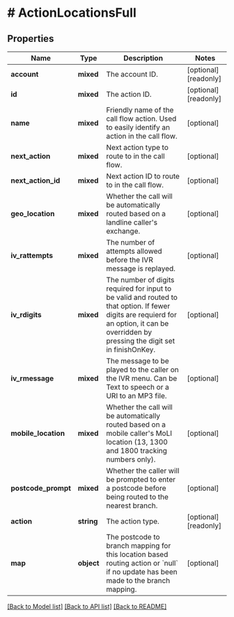 # # ActionLocationsFull

## Properties

Name | Type | Description | Notes
------------ | ------------- | ------------- | -------------
**account** | **mixed** | The account ID. | [optional] [readonly]
**id** | **mixed** | The action ID. | [optional] [readonly]
**name** | **mixed** | Friendly name of the call flow action. Used to easily identify an action in the call flow. | [optional]
**next_action** | **mixed** | Next action type to route to in the call flow. | [optional]
**next_action_id** | **mixed** | Next action ID to route to in the call flow. | [optional]
**geo_location** | **mixed** | Whether the call will be automatically routed based on a landline caller&#39;s exchange. | [optional]
**iv_rattempts** | **mixed** | The number of attempts allowed before the IVR message is replayed. | [optional]
**iv_rdigits** | **mixed** | The number of digits required for input to be valid and routed to that option. If fewer digits are requierd for an option, it can be overridden by pressing the digit set in finishOnKey. | [optional]
**iv_rmessage** | **mixed** | The message to be played to the caller on the IVR menu. Can be Text to speech or a URI to an MP3 file. | [optional]
**mobile_location** | **mixed** | Whether the call will be automatically routed based on a mobile caller&#39;s MoLI location (13, 1300 and 1800 tracking numbers only). | [optional]
**postcode_prompt** | **mixed** | Whether the caller will be prompted to enter a postcode before being routed to the nearest branch. | [optional]
**action** | **string** | The action type. | [optional] [readonly]
**map** | **object** | The postcode to branch mapping for this location based routing action or &#x60;null&#x60; if no update has been made to the branch mapping. | [optional]

[[Back to Model list]](../../README.md#models) [[Back to API list]](../../README.md#endpoints) [[Back to README]](../../README.md)
